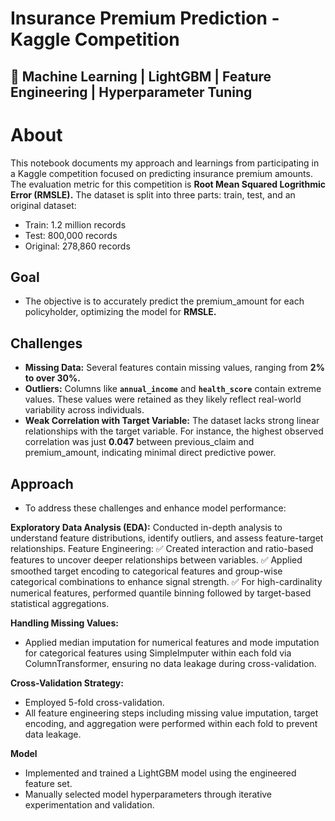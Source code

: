 # **Insurance Premium Prediction - Kaggle Competition**

## 🚀 **Machine Learning | LightGBM | Feature Engineering | Hyperparameter Tuning**

# **About**
This notebook documents my approach and learnings from participating in a Kaggle competition focused on predicting insurance premium amounts. The evaluation metric for this competition is **Root Mean Squared Logrithmic Error (RMSLE).** The dataset is split into three parts: train, test, and an original dataset:

* Train: 1.2 million records
* Test: 800,000 records
* Original: 278,860 records
  
## **Goal**
* The objective is to accurately predict the premium_amount for each policyholder, optimizing the model for **RMSLE.**

## **Challenges**
* **Missing Data:** Several features contain missing values, ranging from **2% to over 30%.**
* **Outliers:** Columns like **`annual_income`** and **`health_score`** contain extreme values. These values were retained as they likely reflect real-world variability across individuals.
* **Weak Correlation with Target Variable:** The dataset lacks strong linear relationships with the target variable. For instance, the highest observed correlation was just **0.047** between previous_claim and premium_amount, indicating minimal direct predictive power.

## **Approach**
* To address these challenges and enhance model performance:

**Exploratory Data Analysis (EDA):**
Conducted in-depth analysis to understand feature distributions, identify outliers, and assess feature-target relationships.
Feature Engineering:
✅ Created interaction and ratio-based features to uncover deeper relationships between variables.
✅ Applied smoothed target encoding to categorical features and group-wise categorical combinations to enhance signal strength.
✅ For high-cardinality numerical features, performed quantile binning followed by target-based statistical aggregations.

**Handling Missing Values:**
* Applied median imputation for numerical features and mode imputation for categorical features using SimpleImputer within each fold via ColumnTransformer, ensuring no data leakage during cross-validation.
  
**Cross-Validation Strategy:**
* Employed 5-fold cross-validation.
* All feature engineering steps including missing value imputation, target encoding, and aggregation were performed within each fold to prevent data leakage.

**Model**
* Implemented and trained a LightGBM model using the engineered feature set.
* Manually selected model hyperparameters through iterative experimentation and validation.
